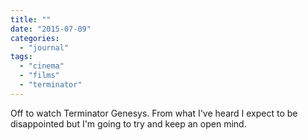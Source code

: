 ```yaml
---
title: ""
date: "2015-07-09"
categories: 
  - "journal"
tags: 
  - "cinema"
  - "films"
  - "terminator"
---
```


Off to watch Terminator Genesys. From what I've heard I expect to be disappointed but I'm going to try and keep an open mind.
